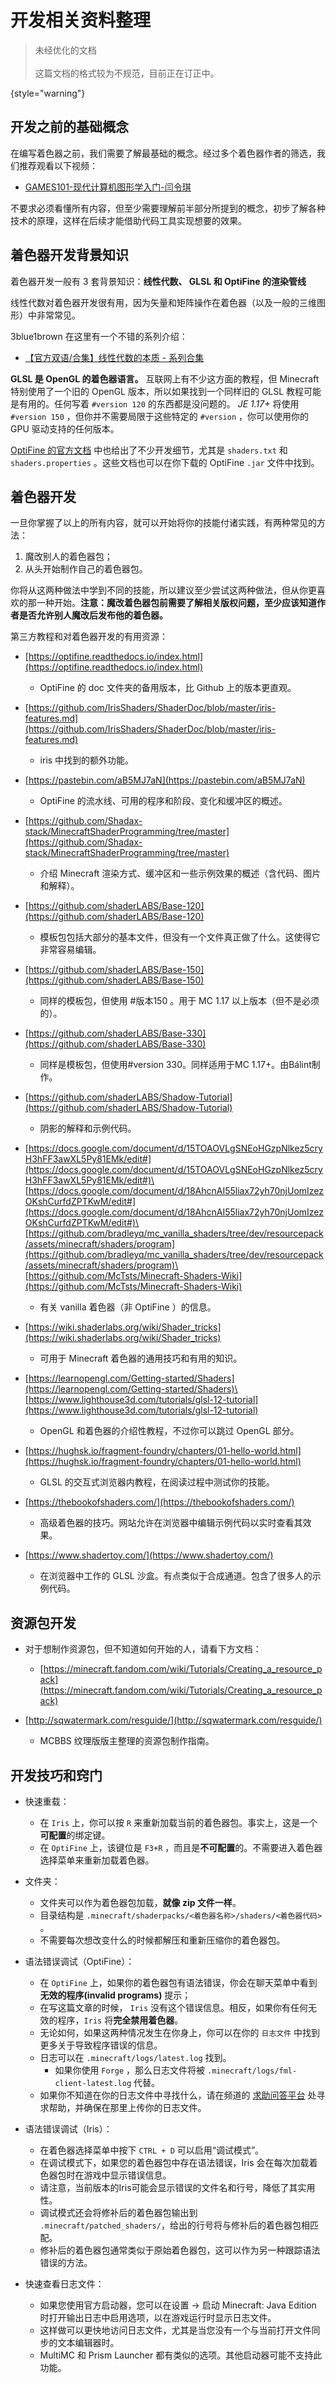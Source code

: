 # 开发相关资料整理

>未经优化的文档<br></br>
>这篇文档的格式较为不规范，目前正在订正中。
>
{style="warning"}

## 开发之前的基础概念

在编写着色器之前，我们需要了解最基础的概念。经过多个着色器作者的筛选，我们推荐观看以下视频：

- [GAMES101-现代计算机图形学入门-闫令琪](https://www.bilibili.com/video/BV1X7411F744)

不要求必须看懂所有内容，但至少需要理解前半部分所提到的概念，初步了解各种技术的原理，这样在后续才能借助代码工具实现想要的效果。

## 着色器开发背景知识

着色器开发一般有 3 套背景知识：**线性代数、 GLSL 和 OptiFine 的渲染管线**

线性代数对着色器开发很有用，因为矢量和矩阵操作在着色器（以及一般的三维图形）中非常常见。

3blue1brown 在这里有一个不错的系列介绍：

- [【官方双语/合集】线性代数的本质 - 系列合集](https://www.bilibili.com/video/BV1ys411472E)

**GLSL 是 OpenGL 的着色器语言。** 互联网上有不少这方面的教程，但 Minecraft 特别使用了一个旧的 OpenGL 版本，所以如果找到一个同样旧的 GLSL 教程可能是有用的。任何写着 `#version 120` 的东西都是没问题的。 *JE 1.17+* 将使用 `#version 150` ，但你并不需要局限于这些特定的 `#version` ，你可以使用你的 GPU 驱动支持的任何版本。

[OptiFine 的官方文档](https://github.com/sp614x/optifine/tree/master/OptiFineDoc/doc) 中也给出了不少开发细节，尤其是 `shaders.txt` 和 `shaders.properties` 。这些文档也可以在你下载的 OptiFine `.jar` 文件中找到。

## 着色器开发

一旦你掌握了以上的所有内容，就可以开始将你的技能付诸实践，有两种常见的方法：

1. 魔改别人的着色器包；
2. 从头开始制作自己的着色器包。

你将从这两种做法中学到不同的技能，所以建议至少尝试这两种做法，但从你更喜欢的那一种开始。**注意：魔改着色器包前需要了解相关版权问题，至少应该知道作者是否允许别人魔改后发布他的着色器。**

第三方教程和对着色器开发的有用资源：

- [https://optifine.readthedocs.io/index.html](https://optifine.readthedocs.io/index.html)

  - OptiFine 的 doc 文件夹的备用版本，比 Github 上的版本更直观。

- [https://github.com/IrisShaders/ShaderDoc/blob/master/iris-features.md](https://github.com/IrisShaders/ShaderDoc/blob/master/iris-features.md)

  - iris 中找到的额外功能。

- [https://pastebin.com/aB5MJ7aN](https://pastebin.com/aB5MJ7aN)

  - OptiFine 的流水线、可用的程序和阶段、变化和缓冲区的概述。

- [https://github.com/Shadax-stack/MinecraftShaderProgramming/tree/master](https://github.com/Shadax-stack/MinecraftShaderProgramming/tree/master)

  - 介绍 Minecraft 渲染方式、缓冲区和一些示例效果的概述（含代码、图片和解释）。

- [https://github.com/shaderLABS/Base-120](https://github.com/shaderLABS/Base-120)

  - 模板包包括大部分的基本文件，但没有一个文件真正做了什么。这使得它非常容易编辑。

- [https://github.com/shaderLABS/Base-150](https://github.com/shaderLABS/Base-150)

  - 同样的模板包，但使用 #版本150 。用于 MC 1.17 以上版本（但不是必须的）。

- [https://github.com/shaderLABS/Base-330](https://github.com/shaderLABS/Base-330)

  - 同样是模板包，但使用#version 330。同样适用于MC 1.17+。由Bálint制作。

- [https://github.com/shaderLABS/Shadow-Tutorial](https://github.com/shaderLABS/Shadow-Tutorial)

  - 阴影的解释和示例代码。

- [https://docs.google.com/document/d/15TOAOVLgSNEoHGzpNlkez5cryH3hFF3awXL5Py81EMk/edit#](https://docs.google.com/document/d/15TOAOVLgSNEoHGzpNlkez5cryH3hFF3awXL5Py81EMk/edit#)\
  [https://docs.google.com/document/d/18AhcnAI55liax72yh70njUomIzezOKshCurfdZPTKwM/edit#](https://docs.google.com/document/d/18AhcnAI55liax72yh70njUomIzezOKshCurfdZPTKwM/edit#)\
  [https://github.com/bradleyq/mc_vanilla_shaders/tree/dev/resourcepack/assets/minecraft/shaders/program](https://github.com/bradleyq/mc_vanilla_shaders/tree/dev/resourcepack/assets/minecraft/shaders/program)\
  [https://github.com/McTsts/Minecraft-Shaders-Wiki](https://github.com/McTsts/Minecraft-Shaders-Wiki)

  - 有关 vanilla 着色器（非 OptiFine ）的信息。

- [https://wiki.shaderlabs.org/wiki/Shader_tricks](https://wiki.shaderlabs.org/wiki/Shader_tricks)

  - 可用于 Minecraft 着色器的通用技巧和有用的知识。

- [https://learnopengl.com/Getting-started/Shaders](https://learnopengl.com/Getting-started/Shaders)\
  [https://www.lighthouse3d.com/tutorials/glsl-12-tutorial](https://www.lighthouse3d.com/tutorials/glsl-12-tutorial)

  - OpenGL 和着色器的介绍性教程，不过你可以跳过 OpenGL 部分。

- [https://hughsk.io/fragment-foundry/chapters/01-hello-world.html](https://hughsk.io/fragment-foundry/chapters/01-hello-world.html)

  - GLSL 的交互式浏览器内教程，在阅读过程中测试你的技能。

- [https://thebookofshaders.com/](https://thebookofshaders.com/)

  - 高级着色器的技巧。网站允许在浏览器中编辑示例代码以实时查看其效果。

- [https://www.shadertoy.com/](https://www.shadertoy.com/)

  - 在浏览器中工作的 GLSL 沙盒。有点类似于合成通道。包含了很多人的示例代码。

## 资源包开发

- 对于想制作资源包，但不知道如何开始的人，请看下方文档：
  - [https://minecraft.fandom.com/wiki/Tutorials/Creating_a_resource_pack](https://minecraft.fandom.com/wiki/Tutorials/Creating_a_resource_pack)

- [http://sqwatermark.com/resguide/](http://sqwatermark.com/resguide/)

  - MCBBS 纹理版版主整理的资源包制作指南。

## 开发技巧和窍门

- 快速重载：
  - 在 `Iris` 上，你可以按 `R` 来重新加载当前的着色器包。事实上，这是一个**可配置**的绑定键。
  - 在 `OptiFine` 上，该键位是 `F3+R` ，而且是**不可配置**的。不需要进入着色器选择菜单来重新加载着色器。

- 文件夹：
  - 文件夹可以作为着色器包加载，**就像 zip 文件一样**。
  - 目录结构是 `.minecraft/shaderpacks/<着色器名称>/shaders/<着色器代码>` 。
  - 不需要每次想改变什么的时候都解压和重新压缩你的着色器包。

- 语法错误调试（OptiFine）：
  - 在 `OptiFine` 上，如果你的着色器包有语法错误，你会在聊天菜单中看到 **无效的程序(invalid programs)** 提示；
  - 在写这篇文章的时候， `Iris` 没有这个错误信息。相反，如果你有任何无效的程序，`Iris` 将**完全禁用着色器**。
  - 无论如何，如果这两种情况发生在你身上，你可以在你的 `日志文件` 中找到更多关于导致程序错误的信息。
  - 日志可以在 `.minecraft/logs/latest.log` 找到。
    - 如果你使用 `Forge` ，那么日志文件将被 `.minecraft/logs/fml-client-latest.log` 代替。
  - 如果你不知道在你的日志文件中寻找什么，请在频道的 [求助问答平台](https://pd.qq.com/s/1dvabyzrt) 处寻求帮助，并确保在那里上传你的日志文件。

- 语法错误调试（Iris）：
  - 在着色器选择菜单中按下 `CTRL + D` 可以启用“调试模式”。
  - 在调试模式下，如果您的着色器包中存在语法错误，Iris 会在每次加载着色器包时在游戏中显示错误信息。
  - 请注意，当前版本的Iris可能会显示错误的文件名和行号，降低了其实用性。
  - 调试模式还会将修补后的着色器包输出到 `.minecraft/patched_shaders/`，给出的行号将与修补后的着色器包相匹配。
  - 修补后的着色器包通常类似于原始着色器包，这可以作为另一种跟踪语法错误的方法。

- 快速查看日志文件：
  - 如果您使用官方启动器，您可以在设置 -> 启动 Minecraft: Java Edition 时打开输出日志中启用选项，以在游戏运行时显示日志文件。
  - 这样做可以更快地访问日志文件，尤其是当您没有一个与当前打开文件同步的文本编辑器时。
  - MultiMC 和 Prism Launcher 都有类似的选项。其他启动器可能不支持此功能。